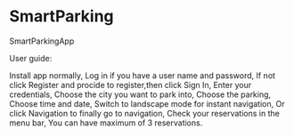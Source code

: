 # SmartParking
SmartParkingApp

User guide:

Install app normally,
Log in if you have a user name and password,
If not click Register and procide to register,then click Sign In,
Enter your credentials,
Choose the city you want to park into,
Choose the parking,
Choose time and date,
Switch to landscape mode for instant navigation,
Or click Navigation to finally go to navigation,
Check your reservations in the menu bar,
You can have maximum of 3 reservations.

